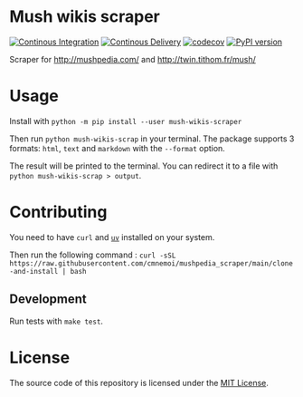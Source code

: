# Mush wikis scraper

[![Continous Integration](https://github.com/cmnemoi/mushpedia_scraper/actions/workflows/ci.yaml/badge.svg)](https://github.com/cmnemoi/mushpedia_scraper/actions/workflows/ci.yaml) 
[![Continous Delivery](https://github.com/cmnemoi/mushpedia_scraper/actions/workflows/publish_to_pypi.yaml/badge.svg)](https://github.com/cmnemoi/mushpedia_scraper/actions/workflows/publish_to_pypi.yaml)
[![codecov](https://codecov.io/gh/cmnemoi/mushpedia_scraper/graph/badge.svg?token=FLAARH38AG)](https://codecov.io/gh/cmnemoi/mushpedia_scraper)
[![PyPI version](https://badge.fury.io/py/mushpedia-scraper.svg)](https://badge.fury.io/py/mushpedia-scraper)

Scraper for http://mushpedia.com/ and http://twin.tithom.fr/mush/

# Usage

Install with `python -m pip install --user mush-wikis-scraper`

Then run `python mush-wikis-scrap` in your terminal. The package supports 3 formats: `html`, `text` and `markdown` with the `--format` option.

The result will be printed to the terminal. You can redirect it to a file with `python mush-wikis-scrap > output`.

# Contributing

You need to have `curl` and [`uv`](https://docs.astral.sh/uv/getting-started/installation/) installed on your system.

Then run the following command : `curl -sSL https://raw.githubusercontent.com/cmnemoi/mushpedia_scraper/main/clone-and-install | bash`

## Development

Run tests with `make test`.

# License

The source code of this repository is licensed under the [MIT License](LICENSE).